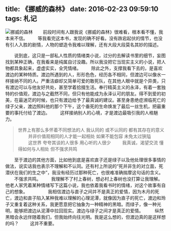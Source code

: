 title: 《挪威的森林》
date: 2016-02-23 09:59:10
tags: 札记
---
![挪威的森林](/assets/blog/book/NorwegianWood.jpg)
　　前段时间有人跟我说《挪威的森林》很难看，根本看不懂，我本来不信。
　　等我看完这本书，发现的确不好看。没有跌宕起伏的情节，也没有引人入胜的剧情，人物的塑造令我难以理解，还有大段大段莫名其妙的描述。
<!--more-->
　　说到底，这只是一部私人性质的情绪类小说，过分的去解读书里的细节，妄图找到某种正确，在我看来是纯属自讨没趣。所以我没把它当现实主义的小说，把人物都具象起来，虚虚实实，全凭情绪。
　　除此之外，支撑我看下去的，是喜欢渡边的某种特质。渡边所遇到的人，形形色色，经历各不相同，但渡边可以像水一样接纳不同的人。严重洁癖却又简单可爱的敢死队，在其他人眼中就是个异类，只有渡边可以与他友好共处，甚至学着拾掇生活。奉行精英主义的永泽，有着一套独特的价值观，渡边与之截然不同，但只有他能成为永泽认可的朋友。得不到爱的初美，在最迷茫的时候，也只有渡边给予了最真诚的建议。甚至身患绝症濒临死亡的绿子父亲，渡边照料他的那个下午，这个垂死的生命焕发了最后一丝生机，把最重要的事托付给了渡边。
　　这样接纳别人的心境，才是渡边最吸引我的人格魅力。

>世界上有那么多怀着不同想法的人
我认同的
或不认同的
都有其存在的意义
　　
并非价值观相同的人才能一起相处
如果不能包容
未免太过狭隘
　　
这世界
夸夸其谈的人很多
用心听的人很少
　　
我真诚，渴望交流
懂得如何与人相处
但不强求共鸣

　　至于渡边的其他方面，比如他到底是喜欢直子还是绿子以及他处理很多事情的做法，说实话我也表示不理解和不认同。还有村上所说的“死并非生的对立面，死潜伏在我们的生之中”，我没有经历过那种死亡，也很难准确揣摩这句话的含义。
　　不强求共鸣。
　　我理解不了村上春树，想必村上春树也没打算让我理解。他老人家凭着某种情绪写下这篇小说，我也依着我看书时的情绪，对这个故事有自己的想象。
　　
　　我相信渡边与直子之间并不是真正的爱情，因为木月的死亡，渡边和直子陷入某种我难以理解的心理泥潭，就像因为直子的死亡，渡边和玲子又重复着这种关系，我更愿意把它抽象为一种精神的黑暗。而绿子，像一种光明，能够把渡边从泥潭中拉回现实。渡边与绿子之间才是真正的爱情。
　　 纵然黑暗会永远伴随着我们，但我始终向往光明。我是这么想的，但渡边真的是这样想的吗？
　　 这并不重要。